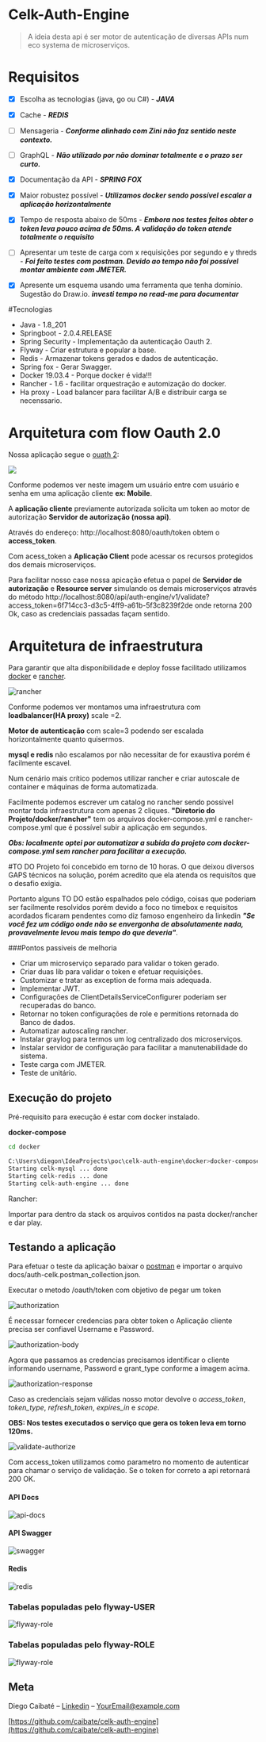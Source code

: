 # Celk-Auth-Engine
> A ideia desta api é ser motor de autenticação de diversas APIs num eco systema de microserviços.

# Requisitos

- [x] Escolha as tecnologias (java, go ou C#) - **_JAVA_**
- [x] Cache - **_REDIS_**
- [ ] Mensageria - **_Conforme alinhado com Zini não faz sentido neste contexto._**
- [ ] GraphQL - **_Não utilizado por não dominar totalmente e o prazo ser curto._**
- [x] Documentação da API - **_SPRING FOX_**

- [x] Maior robustez possível - **_Utilizamos docker sendo possível escalar a aplicação horizontalmente_**
 - [x] Tempo de resposta abaixo de 50ms - **_Embora nos testes feitos obter o token leva pouco acima de 50ms. A validação do token atende totalmente o requisito_**
 - [ ] Apresentar um teste de carga com x requisições por segundo e y threds - **_Foi feito testes com postman. Devido ao tempo não foi possível montar ambiente com JMETER._**

- [x] Apresente um esquema usando uma ferramenta que tenha domínio. Sugestão do Draw.io. **_investi tempo no read-me para documentar_**


#Tecnologias
- Java - 1.8_201
- Springboot - 2.0.4.RELEASE
- Spring Security - Implementação da autenticação Oauth 2.
- Flyway - Criar estrutura e popular a base.
- Redis - Armazenar tokens gerados e dados de autenticação.
- Spring fox - Gerar Swagger.
- Docker 19.03.4 - Porque docker é vida!!! 
- Rancher - 1.6 - facilitar orquestração e automização do docker.
- Ha proxy - Load balancer para facilitar A/B e distribuir carga se necenssario.

# Arquitetura com flow Oauth 2.0

Nossa aplicação segue o [ouath 2](https://oauth.net/2/):

![](docs/oauth_flow_diagram.png)
 
 Conforme podemos ver neste imagem um usuário entre com usuário e senha em uma aplicação cliente **ex: Mobile**.
 
 A **aplicação cliente** previamente autorizada solicita um token ao motor de autorização **Servidor de autorização (nossa api)**.
 
 Através do endereço: http://localhost:8080/oauth/token obtem o **access_token**.
 
 Com acess_token a **Aplicação Client** pode acessar os recursos protegidos dos demais microserviços.
  
 Para facilitar nosso case nossa apicação efetua o papel de **Servidor de autorização** e **Resource server** simulando os demais microserviços através do método http://localhost:8080/api/auth-engine/v1/validate?access_token=6f714cc3-d3c5-4ff9-a61b-5f3c8239f2de onde retorna 200 Ok, caso as credenciais passadas façam sentido.
 
 # Arquitetura de infraestrutura
 Para garantir que alta disponibilidade e deploy fosse facilitado utilizamos  [docker](https://www.docker.com/) e [rancher](https://rancher.com/).
 
 ![rancher](docs/rancher.png)

Conforme podemos ver montamos uma infraestrutura com **loadbalancer(HA proxy)** scale =2.
 
**Motor de autenticação** com scale=3 podendo ser escalada horizontalmente quanto quisermos.
 
**mysql e redis** não escalamos por não necessitar de for exaustiva porém é facilmente escavel.

Num cenário mais crítico podemos utilizar rancher e criar autoscale de container e máquinas de forma automatizada.

Facilmente podemos escrever um catalog no rancher sendo possivel montar toda infraestrutura com apenas 2 cliques. **"Diretorio do Projeto/docker/rancher"** tem os arquivos docker-compose.yml e rancher-compose.yml que é possível subir a aplicação em segundos.

**_Obs: localmente optei por automatizar a subida do projeto com docker-compose.yml sem rancher para facilitar a execução._**
 
#TO DO
Projeto foi concebido em torno de 10 horas. O que deixou diversos GAPS técnicos na solução, porém acredito que ela atenda os requisítos que o desafio exigia.

Portanto alguns TO DO estão espalhados pelo código, coisas que poderiam ser facilmente resolvidos porém devido a foco no timebox e requisitos acordados ficaram pendentes como diz famoso engenheiro da linkedin
 **_"Se você fez um código onde não se envergonha de absolutamente nada, provavelmente levou mais tempo do que deveria"_**.
 
 ###Pontos passiveis de melhoria
 - Criar um microserviço separado para validar o token gerado.
 - Criar duas lib para validar o token e efetuar requisições.
 - Customizar e tratar as exception de forma mais adequada.
 - Implementar JWT.
 - Configurações de ClientDetailsServiceConfigurer poderiam ser recuperadas do banco.
 - Retornar no token configurações de role e permitions retornada do Banco de dados.
 - Automatizar autoscaling rancher.
 - Instalar graylog para termos um log centralizado dos microserviços.
 - Instalar servidor de configuração para facilitar a manutenabilidade do sistema.
 - Teste carga com JMETER.
 - Teste de unitário.
  
## Execução do projeto
Pré-requisito para execução é estar com docker instalado.

**docker-compose**
```sh
cd docker

C:\Users\diegon\IdeaProjects\poc\celk-auth-engine\docker>docker-compose up
Starting celk-mysql ... done
Starting celk-redis ... done
Starting celk-auth-engine ... done
```
Rancher:

Importar para dentro da stack os arquivos contidos na pasta docker/rancher e dar play.

## Testando a aplicação

Para efetuar o teste da aplicação baixar o [postman](https://www.postman.com/) e importar o arquivo docs/auth-celk.postman_collection.json.

Executar o metodo /oauth/token com objetivo de pegar um token

![authorization](/docs/Authorization.PNG)

É necessar fornecer credencias para obter token o Aplicação cliente precisa ser confiavel Username e Password.
 
![authorization-body](/docs/token-body.PNG)

Agora que passamos as credencias precisamos identificar o cliente informando username, Password e grant_type conforme a imagem acima.

![authorization-response](/docs/token-response.PNG)

Caso as credenciais sejam válidas nosso motor devolve o *access_token*, *token_type*, *refresh_token*, *expires_in* e *scope*.

**OBS: Nos testes executados o serviço que gera os token leva em torno 120ms.**

![validate-authorize](/docs/validate-authorize.PNG)

Com access_token utilizamos como parametro no momento de autenticar para chamar o serviço de validação.
Se o token for correto a api retornará 200 OK.

#### API Docs
![api-docs](/docs/api-docs.PNG)

#### API Swagger
![swagger](/docs/swagger.PNG)

#### Redis 
![redis](/docs/redis.PNG)

### Tabelas populadas pelo flyway-USER

![flyway-role](/docs/sql-user.PNG)
### Tabelas populadas pelo flyway-ROLE
![flyway-role](/docs/sql-role.PNG)


## Meta

Diego Caibaté – [Linkedin](https://www.linkedin.com/in/diego-caibat%C3%A9-3536901a/) – YourEmail@example.com

[https://github.com/caibate/celk-auth-engine](https://github.com/caibate/celk-auth-engine)
